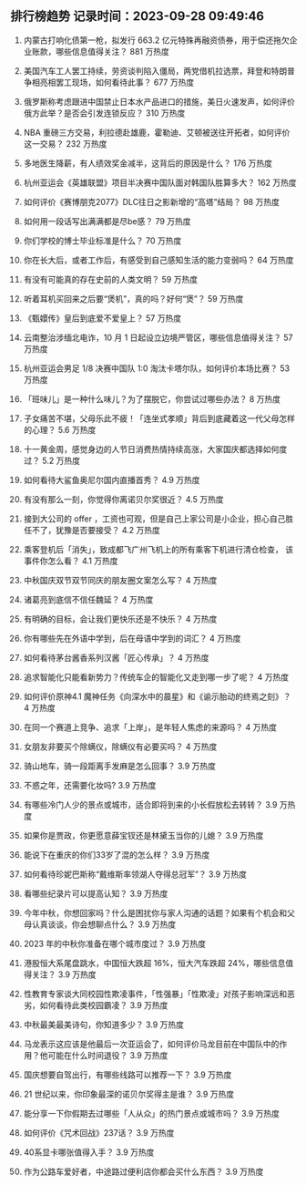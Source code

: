 
## 排行榜趋势 记录时间：2023-09-28 09:49:46
  
  1. 内蒙古打响化债第一枪，拟发行 663.2 亿元特殊再融资债券，用于偿还拖欠企业账款，哪些信息值得关注？ 881 万热度
    
  2. 美国汽车工人罢工持续，劳资谈判陷入僵局，两党借机拉选票，拜登和特朗普争相亮相罢工现场，如何看待此事？ 677 万热度
    
  3. 俄罗斯称考虑跟进中国禁止日本水产品进口的措施，美日火速发声，如何评价俄方此举？是否会引发连锁反应？ 310 万热度
    
  4. NBA 重磅三方交易，利拉德赴雄鹿，霍勒迪、艾顿被送往开拓者，如何评价这一交易？ 232 万热度
    
  5. 多地医生降薪，有人绩效奖金减半，这背后的原因是什么？ 176 万热度
    
  6. 杭州亚运会《英雄联盟》项目半决赛中国队面对韩国队胜算多大？ 162 万热度
    
  7. 如何评价《赛博朋克2077》DLC往日之影新增的“高塔”结局？ 98 万热度
    
  8. 如何用一段话写出满满都是尽be感？ 79 万热度
    
  9. 你们学校的博士毕业标准是什么？ 70 万热度
    
  10. 你在长大后，或者工作后，有感受到自己感知生活的能力变弱吗？ 64 万热度
    
  11. 有没有可能真的存在史前的人类文明？ 59 万热度
    
  12. 听着耳机买回来之后要“煲机”，真的吗？好何“煲”？ 59 万热度
    
  13. 《甄嬛传》皇后到底爱不爱皇上？ 57 万热度
    
  14. 云南整治涉缅北电诈，10 月 1 日起设立边境严管区，哪些信息值得关注？ 57 万热度
    
  15. 杭州亚运会男足 1/8 决赛中国队 1:0 淘汰卡塔尔队，如何评价本场比赛？ 53 万热度
    
  16. 「班味儿」是一种什么味儿？为了摆脱它，你尝试过哪些办法？ 8 万热度
    
  17. 子女痛苦不堪，父母乐此不疲！「连坐式孝顺」背后到底藏着这一代父母怎样的心理？ 5.6 万热度
    
  18. 十一黄金周，感觉身边的人节日消费热情持续高涨，大家国庆都选择如何度过？ 5.2 万热度
    
  19. 如何看待大鲨鱼奥尼尔国内直播首秀？ 4.9 万热度
    
  20. 有没有那么一刻，你觉得你离诺贝尔奖很近？ 4.5 万热度
    
  21. 接到大公司的 offer ，工资也可观，但是自己上家公司是小企业，担心自己胜任不了，犹豫是否要接受？ 4.2 万热度
    
  22. 乘客登机后「消失」，致成都飞广州飞机上的所有乘客下机进行清仓检查， 该事件你怎么看？ 4.1 万热度
    
  23. 中秋国庆双节双节同庆的朋友圈文案怎么写？ 4 万热度
    
  24. 诸葛亮到底信不信任魏延？ 4 万热度
    
  25. 有明确的目标，会让我们更快乐还是不快乐？ 4 万热度
    
  26. 你有哪些先在外语中学到，后在母语中学到的词汇？ 4 万热度
    
  27. 如何看待茅台酱香系列汉酱「匠心传承」？ 4 万热度
    
  28. 追求智能化只能看新势力？传统车企的智能化又走到哪一步了呢？ 4 万热度
    
  29. 如何评价原神4.1 魔神任务《向深水中的晨星》和《谕示胎动的终焉之刻》？ 4 万热度
    
  30. 在同一个赛道上竞争、追求「上岸」，是年轻人焦虑的来源吗？ 4 万热度
    
  31. 女朋友非要买个除螨仪，除螨仪有必要买吗？ 4 万热度
    
  32. 骑山地车，骑一段距离手发麻是怎么回事？ 3.9 万热度
    
  33. 不惑之年，还需要化妆吗? 3.9 万热度
    
  34. 有哪些冷门人少的景点或城市，适合即将到来的小长假放松去转转？ 3.9 万热度
    
  35. 如果你是贾政，你更愿意薛宝钗还是林黛玉当你的儿媳？ 3.9 万热度
    
  36. 能说下在重庆的你们33岁了混的怎么样？ 3.9 万热度
    
  37. 如何看待珍妮巴斯称“戴维斯率领湖人夺得总冠军”？ 3.9 万热度
    
  38. 看哪些纪录片可以提高认知？ 3.9 万热度
    
  39. 今年中秋，你想回家吗？什么是困扰你与家人沟通的话题？如果有个机会和父母认真谈谈，你会想聊点什么？ 3.9 万热度
    
  40. 2023 年的中秋你准备在哪个城市度过？ 3.9 万热度
    
  41. 港股恒大系尾盘跳水，中国恒大跌超 16%，恒大汽车跌超 24%，哪些信息值得关注？ 3.9 万热度
    
  42. 性教育专家谈大同校园性欺凌事件，「性强暴」「性欺凌」对孩子影响深远和恶劣，如何看待此类校园霸凌？ 3.9 万热度
    
  43. 中秋最美最美诗句，你知道多少？ 3.9 万热度
    
  44. 马龙表示这应该是他最后一次亚运会了，如何评价马龙目前在中国队中的作用？他可能在什么时间退役？ 3.9 万热度
    
  45. 国庆想要自驾出行，有哪些线路可以推荐一下？ 3.9 万热度
    
  46. 21 世纪以来，你印象最深的诺贝尔奖得主是谁？ 3.9 万热度
    
  47. 能分享一下你假期去过哪些「人从众」的热门景点或城市吗？ 3.9 万热度
    
  48. 如何评价《咒术回战》237话？ 3.9 万热度
    
  49. 40系显卡哪张值得入手？ 3.9 万热度
    
  50. 作为公路车爱好者，中途路过便利店你都会买什么东西？ 3.9 万热度
    
